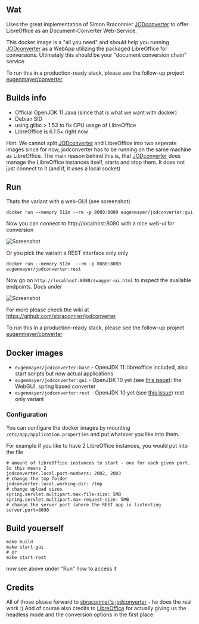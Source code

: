 ## Wat

Uses the great implementation of Simon Braconnier [JODconverter](https://github.com/sbraconnier/jodconverter) to offer LibreOffice as an Document-Converter Web-Service.   

This docker image is a "all you need" and should help you running [JODconverter](https://github.com/sbraconnier/jodconverter) as a WebApp utilizing the packaged LibreOffice for conversions. 
Ultimately this should be your "document conversion chain" service

To run this in a production-ready stack, please see the follow-up project [eugenmayer/converter](https://github.com/EugenMayer/converter)

## Builds info

- Official OpenJDK 11 Java (since that is what we want with docker)
- Debian SID
- using glibc > 1.53 to fix CPU usage of LibreOffice
- LibreOffice is 6.1.5+ right now

Hint: We cannot split [JODconverter](https://github.com/sbraconnier/jodconverter) and LibreOffice into two seperate images since for now, jodconverter has to be running on the same machine as LibreOffice.
The main reason behind this is, that [JODconverter](https://github.com/sbraconnier/jodconverter) does manage the LibreOffice instances itself, starts and stop them. It does not just connect to it (and if, it uses a local socket)

## Run

Thats the variant with a web-GUI (see screenshot)

    docker run --memory 512m --rm -p 8080:8080 eugenmayer/jodconverter:gui
    
Now you can connect to http://localhost:8080 with a nice web-ui for conversion

![Screenshot](https://github.com/EugenMayer/docker-image-jodconverter/blob/master/webapp.png)  

Or you pick the variant a REST interface only only

    docker run --memory 512m  --rm -p 8080:8080 eugenmayer/jodconverter:rest
    
Now go on `http://localhost:8080/swagger-ui.html` to inspect the available endpoints. Docs under

![Screenshot](https://github.com/EugenMayer/docker-image-jodconverter/blob/master/rest.png)  
 
For more please check the wiki at https://github.com/sbraconnier/jodconverter

To run this in a production-ready stack, please see the follow-up project [eugenmayer/converter](https://github.com/EugenMayer/converter)

## Docker images

- `eugenmayer/jodconverter:base` - OpenJDK 11: libreoffice included, also start scripts but now actual applications
- `eugenmayer/jodconverter:gui` - OpenJDK 10 yet (see [this issue](https://github.com/sbraconnier/jodconverter/pull/128)): the WebGUI, spring based converter
- `eugenmayer/jodconverter:rest` - OpenJDK 10 yet (see [this issue](https://github.com/sbraconnier/jodconverter/pull/128)) rest only variant

### Configuration

You can configure the docker images by mounting `/etc/app/application.properties` and put whatever you like into them.

For example if you like to have 2 LibreOffice instances, you would put into the file

```properties
# amount of libreOffice instances to start - one for each given port. So this means 2
jodconverter.local.port-numbers: 2002, 2003
# change the tmp folder
jodconverter.local.working-dir: /tmp
# change upload sizes
spring.servlet.multipart.max-file-size: 5MB
spring.servlet.multipart.max-request-size: 5MB
# change the server port (where the REST app is listenting
server.port=8090
```

## Build youerself

    make build
    make start-gui 
    # or
    make start-rest
    
now see above under "Run" how to access it

## Credits

All of those please forward to [sbraconnier's jodconverter](https://github.com/sbraconnier/jodconverter) - he does the real work :) 
And of course also credits to [LibreOffice](https://de.libreoffice.org/) for actually giving us the headless mode and the conversion options in the first place
    
